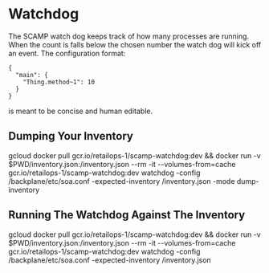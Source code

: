 Watchdog
===

The SCAMP watch dog keeps track of how many processes are running. When the count is falls below the chosen number the watch dog will kick off an event. The configuration format:

```
{
  "main": {
    "Thing.method~1": 10
  }
}
```

is meant to be concise and human editable.

Dumping Your Inventory
---

gcloud docker pull gcr.io/retailops-1/scamp-watchdog:dev && docker run -v $PWD/inventory.json:/inventory.json --rm -it --volumes-from=cache gcr.io/retailops-1/scamp-watchdog:dev watchdog -config /backplane/etc/soa.conf -expected-inventory /inventory.json -mode dump-inventory

Running The Watchdog Against The Inventory
---

gcloud docker pull gcr.io/retailops-1/scamp-watchdog:dev && docker run -v $PWD/inventory.json:/inventory.json --rm -it --volumes-from=cache gcr.io/retailops-1/scamp-watchdog:dev watchdog -config /backplane/etc/soa.conf -expected-inventory /inventory.json
